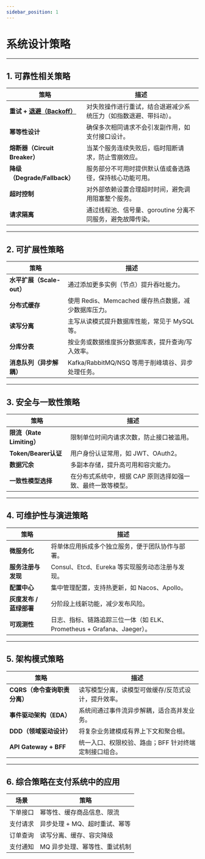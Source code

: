 ```yaml
---
sidebar_position: 1
---
```

# 系统设计策略

------

## 1. 可靠性相关策略

| 策略                                       | 描述                                                         |
| ------------------------------------------ | ------------------------------------------------------------ |
| **重试 + [退避（Backoff）](./backoff.md)** | 对失败操作进行重试，结合退避减少系统压力（如指数退避、带抖动）。 |
| **幂等性设计**                             | 确保多次相同请求不会引发副作用，如支付接口设计。             |
| **熔断器（Circuit Breaker）**              | 当某个服务连续失败后，临时阻断请求，防止雪崩效应。           |
| **降级（Degrade/Fallback）**               | 服务部分不可用时提供默认值或备选路径，保持核心功能可用。     |
| **超时控制**                               | 对外部依赖设置合理超时时间，避免调用阻塞整个服务。           |
| **请求隔离**                               | 通过线程池、信号量、goroutine 分离不同服务，避免故障传染。   |

------

## 2. 可扩展性策略

| 策略                      | 描述                                                 |
| ------------------------- | ---------------------------------------------------- |
| **水平扩展（Scale-out）** | 通过添加更多实例（节点）提升吞吐能力。               |
| **分布式缓存**            | 使用 Redis、Memcached 缓存热点数据，减少数据库压力。 |
| **读写分离**              | 主写从读模式提升数据库性能，常见于 MySQL 等。        |
| **分库分表**              | 按业务或数据维度拆分数据库表，提升查询/写入效率。    |
| **消息队列（异步解耦）**  | Kafka/RabbitMQ/NSQ 等用于削峰填谷、异步处理任务。    |

------

## 3. 安全与一致性策略

| 策略                      | 描述                                                        |
| ------------------------- | ----------------------------------------------------------- |
| **限流（Rate Limiting）** | 限制单位时间内请求次数，防止接口被滥用。                    |
| **Token/Bearer认证**      | 用户身份认证常用，如 JWT、OAuth2。                          |
| **数据冗余**              | 多副本存储，提升高可用和容灾能力。                          |
| **一致性模型选择**        | 在分布式系统中，根据 CAP 原则选择如强一致、最终一致等模型。 |

------

## 4. 可维护性与演进策略

| 策略                    | 描述                                                         |
| ----------------------- | ------------------------------------------------------------ |
| **微服务化**            | 将单体应用拆成多个独立服务，便于团队协作与部署。             |
| **服务注册与发现**      | Consul、Etcd、Eureka 等实现服务动态注册与发现。              |
| **配置中心**            | 集中管理配置，支持热更新，如 Nacos、Apollo。                 |
| **灰度发布 / 蓝绿部署** | 分阶段上线新功能，减少发布风险。                             |
| **可观测性**            | 日志、指标、链路追踪三位一体（如 ELK、Prometheus + Grafana、Jaeger）。 |

------

## 5. 架构模式策略

| 策略                         | 描述                                                 |
| ---------------------------- | ---------------------------------------------------- |
| **CQRS（命令查询职责分离）** | 读写模型分离，读模型可做缓存/反范式设计，提升效率。  |
| **事件驱动架构（EDA）**      | 系统间通过事件流异步解耦，适合高并发业务。           |
| **DDD（领域驱动设计）**      | 将复杂业务建模成有界上下文和聚合根。                 |
| **API Gateway + BFF**        | 统一入口、权限校验、路由；BFF 针对终端定制接口组合。 |

------

## 6. 综合策略在支付系统中的应用

| 场景     | 策略                          |
| -------- | ----------------------------- |
| 下单接口 | 幂等性、缓存商品信息、限流    |
| 支付请求 | 异步处理 + MQ、超时重试、幂等 |
| 订单查询 | 读写分离、缓存、容灾降级      |
| 支付通知 | MQ 异步处理、幂等性、重试机制 |


